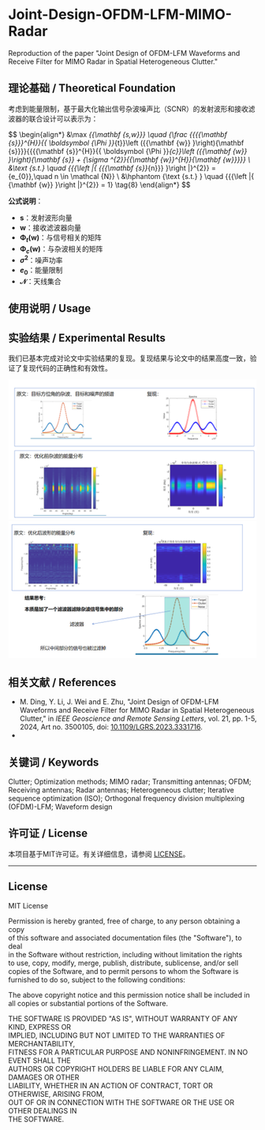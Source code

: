 # Joint-Design-OFDM-LFM-MIMO-Radar
Reproduction of the paper "Joint Design of OFDM-LFM Waveforms and Receive Filter for MIMO Radar in Spatial Heterogeneous Clutter."


## 理论基础 / Theoretical Foundation

考虑到能量限制，基于最大化输出信号杂波噪声比（SCNR）的发射波形和接收滤波器的联合设计可以表示为：

$$
\begin{align*}
&\max _{{\mathbf {s,w}}} \quad {\frac {{{{\mathbf {s}}}^{H}}{{ \boldsymbol {\Phi }}_{t}}\left ({{\mathbf {w}} }\right){\mathbf {s}}}}{{{{\mathbf {s}}^{H}}{{ \boldsymbol {\Phi }}_{c}}\left ({{\mathbf {w}} }\right){\mathbf {s}} + {\sigma ^{2}}{{\mathbf {w}}^{H}}{\mathbf {w}}}}} \\
&\text {s.t.} \quad {{{\left \|{ {{{\mathbf {s}}_{n}}} }\right \|}^{2}} = {e_{0}},\quad n \in \mathcal {N}} \\
&\hphantom {\text {s.t.} } \quad {{{\left \|{ {\mathbf {w}} }\right \|}^{2}} = 1} \tag{8}
\end{align*}
$$

**公式说明**：
- **$\mathbf{s}$**：发射波形向量
- **$\mathbf{w}$**：接收滤波器向量
- **$\boldsymbol{\Phi}_t(\mathbf{w})$**：与信号相关的矩阵
- **$\boldsymbol{\Phi}_c(\mathbf{w})$**：与杂波相关的矩阵
- **$\sigma^2$**：噪声功率
- **$e_0$**：能量限制
- **$\mathcal{N}$**：天线集合
  
  

## 使用说明 / Usage




## 实验结果 / Experimental Results
我们已基本完成对论文中实验结果的复现。复现结果与论文中的结果高度一致，验证了复现代码的正确性和有效性。

![](https://github.com/wangsh386/Joint-Design-OFDM-LFM-MIMO-Radar/blob/main/images/compare.png)
![](https://github.com/wangsh386/Joint-Design-OFDM-LFM-MIMO-Radar/blob/main/images/compare_2.png)



## 相关文献 / References
- M. Ding, Y. Li, J. Wei and E. Zhu, "Joint Design of OFDM-LFM Waveforms and Receive Filter for MIMO Radar in Spatial Heterogeneous Clutter," in *IEEE Geoscience and Remote Sensing Letters*, vol. 21, pp. 1-5, 2024, Art no. 3500105, doi: [10.1109/LGRS.2023.3331716](https://doi.org/10.1109/LGRS.2023.3331716).
- 

## 关键词 / Keywords
Clutter; Optimization methods; MIMO radar; Transmitting antennas; OFDM; Receiving antennas; Radar antennas; Heterogeneous clutter; Iterative sequence optimization (ISO); Orthogonal frequency division multiplexing (OFDM)-LFM; Waveform design



## 许可证 / License
本项目基于MIT许可证。有关详细信息，请参阅 [LICENSE](LICENSE)。

---

## License
MIT License

Permission is hereby granted, free of charge, to any person obtaining a copy  
of this software and associated documentation files (the "Software"), to deal  
in the Software without restriction, including without limitation the rights  
to use, copy, modify, merge, publish, distribute, sublicense, and/or sell  
copies of the Software, and to permit persons to whom the Software is  
furnished to do so, subject to the following conditions:

The above copyright notice and this permission notice shall be included in  
all copies or substantial portions of the Software.

THE SOFTWARE IS PROVIDED "AS IS", WITHOUT WARRANTY OF ANY KIND, EXPRESS OR  
IMPLIED, INCLUDING BUT NOT LIMITED TO THE WARRANTIES OF MERCHANTABILITY,  
FITNESS FOR A PARTICULAR PURPOSE AND NONINFRINGEMENT. IN NO EVENT SHALL THE  
AUTHORS OR COPYRIGHT HOLDERS BE LIABLE FOR ANY CLAIM, DAMAGES OR OTHER  
LIABILITY, WHETHER IN AN ACTION OF CONTRACT, TORT OR OTHERWISE, ARISING FROM,  
OUT OF OR IN CONNECTION WITH THE SOFTWARE OR THE USE OR OTHER DEALINGS IN  
THE SOFTWARE.
